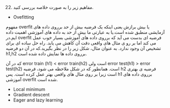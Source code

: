 22. مفاهیم زیر را به صورت خلاصه بررسی کنید.
  -	Ovefitting
  	
   مفهوم overfit یا بیش برازش یعنی اینکه یک فرضیه بیش از حد برروی داده های آزمایشی منطبق شده است.یا به عبارتی ما بیش از حد به داده های آموزشی اهمیت داده ایم.در overfit فرضیه ای بدست می آید که برروی داده های آموزشی بسیار خوب عمل می کند اما بر رو ی مثال های واقعی دقت آن کاهش می یابد.
   راه حل ساده ای برای تشخیص آن وجود ندارد.
   به عنوان مثال، شکل زیر را در نظر بگیرید.که در آن دو فرضیه h1,h2 برروی داده ها نمایش داده شده است.
   
   که در آن error train (h1) < error train(h2) است ولی error test(h1) > error test(h2) است.
   همانطور که در شکل ملاحظه می شود، فرضیه h2 فرضیه ی بهتری است زیرا بر روی مثال های واقعی بهتر عمل کرده است. پس h1 برروی داده های آموزشی overfit شده است.
   
  -	Local minimum
  -	Gradient descent
  -	Eager and lazy learning

